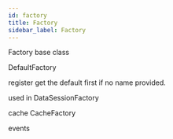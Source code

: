 ```yaml
---
id: factory
title: Factory
sidebar_label: Factory
---
```


Factory base class 



DefaultFactory 

register 
get the default first if no name provided. 




used in DataSessionFactory

cache  CacheFactory

events  